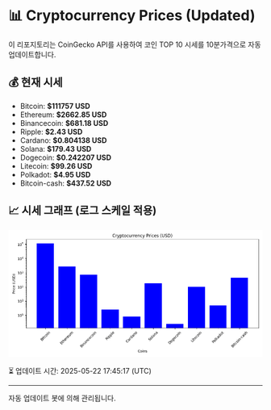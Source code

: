 
# 📊 Cryptocurrency Prices (Updated)

이 리포지토리는 CoinGecko API를 사용하여 코인 TOP 10 시세를 10분가격으로 자동 업데이트합니다.

## 💰 현재 시세
- Bitcoin: **$111757 USD**
- Ethereum: **$2662.85 USD**
- Binancecoin: **$681.18 USD**
- Ripple: **$2.43 USD**
- Cardano: **$0.804138 USD**
- Solana: **$179.43 USD**
- Dogecoin: **$0.242207 USD**
- Litecoin: **$99.26 USD**
- Polkadot: **$4.95 USD**
- Bitcoin-cash: **$437.52 USD**

## 📈 시세 그래프 (로그 스케일 적용)
![Crypto Prices](crypto_prices.png)

⏳ 업데이트 시간: 2025-05-22 17:45:17 (UTC)

---
자동 업데이트 봇에 의해 관리됩니다.
